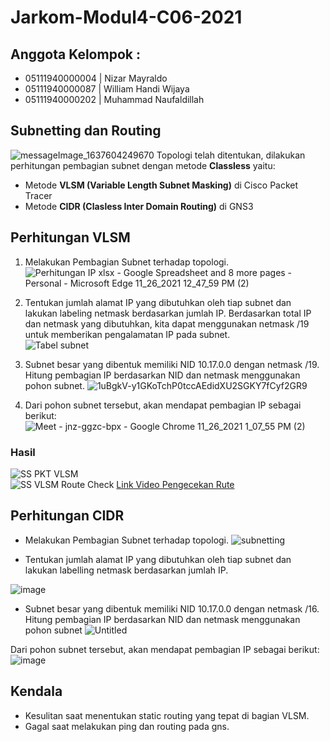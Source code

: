 # Jarkom-Modul4-C06-2021

## Anggota Kelompok : 
- 05111940000004 | Nizar Mayraldo
- 05111940000087 | William Handi Wijaya
- 05111940000202 | Muhammad Naufaldillah

## Subnetting dan Routing
![messageImage_1637604249670](https://user-images.githubusercontent.com/68325900/143531414-9f16b6ac-a0df-47d9-8f12-4e4c55758e8a.jpg)
Topologi telah ditentukan, dilakukan perhitungan pembagian subnet dengan metode **Classless** yaitu:
- Metode **VLSM (Variable Length Subnet Masking)** di Cisco Packet Tracer
- Metode **CIDR (Clasless Inter Domain Routing)** di GNS3

## Perhitungan VLSM
1. Melakukan Pembagian Subnet terhadap topologi.
![Perhitungan IP xlsx - Google Spreadsheet and 8 more pages - Personal - Microsoft​ Edge 11_26_2021 12_47_59 PM (2)](https://user-images.githubusercontent.com/68325900/143533230-65745c42-2240-46fd-92fa-3a75b6311bb2.png)

2. Tentukan jumlah alamat IP yang dibutuhkan oleh tiap subnet dan lakukan labeling netmask berdasarkan jumlah IP.
Berdasarkan total IP dan netmask yang dibutuhkan, kita dapat menggunakan netmask /19 untuk memberikan pengalamatan IP pada subnet.  
![Tabel subnet](https://user-images.githubusercontent.com/52129348/143670721-da130247-709b-4bab-b73a-51a5d4dec226.png)  

3. Subnet besar yang dibentuk memiliki NID 10.17.0.0 dengan netmask /19. Hitung pembagian IP berdasarkan NID dan netmask menggunakan pohon subnet.
![1uBgkV-y1GKoTchP0tccAEdidXU2SGKY7fCyf2GR9](https://user-images.githubusercontent.com/68325900/143534581-1778cb01-d9f4-4199-82c5-d88a8f0f63c7.jpg)

4. Dari pohon subnet tersebut, akan mendapat pembagian IP sebagai berikut:
![Meet - jnz-ggzc-bpx - Google Chrome 11_26_2021 1_07_55 PM (2)](https://user-images.githubusercontent.com/68325900/143535045-285f6e33-8db2-42be-ac05-87a0cb8eaa39.png)

### Hasil
![SS PKT VLSM](https://user-images.githubusercontent.com/52129348/143670777-0a285924-c1e5-4c36-9814-c21e30442aac.png)  
![SS VLSM Route Check](https://user-images.githubusercontent.com/52129348/143670786-19622d5c-b7fc-4973-8de4-29a99c642cff.png)
[Link Video Pengecekan Rute](https://www.youtube.com/watch?v=VQ4zUI2XL3o)

## Perhitungan CIDR
- Melakukan Pembagian Subnet terhadap topologi.
![subnetting](https://user-images.githubusercontent.com/55136116/143671389-4c932f60-5645-40c0-a8d8-4cb348d669c1.jpg)

- Tentukan jumlah alamat IP yang dibutuhkan oleh tiap subnet dan lakukan labelling netmask berdasarkan jumlah IP.

![image](https://user-images.githubusercontent.com/55136116/143671504-710ece8e-74be-4e5b-be69-471ad86098b8.png)

- Subnet besar yang dibentuk memiliki NID 10.17.0.0 dengan netmask /16. Hitung pembagian IP berdasarkan NID dan netmask menggunakan pohon subnet
![Untitled](https://user-images.githubusercontent.com/55136116/143671430-cbe5bd4e-9a91-4b52-bec8-ab58592954c7.jpg)

Dari pohon subnet tersebut, akan mendapat pembagian IP sebagai berikut:
![image](https://user-images.githubusercontent.com/55136116/143671456-9368e8ce-576a-4c1a-bd90-a674f9957c5b.png)

## Kendala
* Kesulitan saat menentukan static routing yang tepat di bagian VLSM.
* Gagal saat melakukan ping dan routing pada gns.
